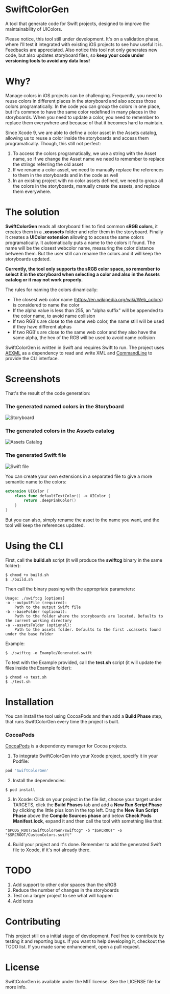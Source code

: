 # SwiftColorGen
A tool that generate code for Swift projects, designed to improve the maintainability of UIColors. 

Please notice, this tool still under development. It's on a validation phase, where I'll test it integrated with existing iOS projects to see how useful it is. Feedbacks are appreciated.
Also notice this tool not only generates new code, but also updates storyboard files, so **keep your code under versioning tools to avoid any data loss!**

# Why?

Manage colors in iOS projects can be challenging. Frequently, you need to reuse colors in different places in the storyboard and also access those colors programatically. In the code you can group the colors in one place, but it's common to have the same color redefined in many places in the storyboards. When you need to update a color, you need to remember to replace them everywhere and because of that it becomes hard to maintain.

Since Xcode 9, we are able to define a color asset in the Assets catalog, allowing us to reuse a color inside the storyboards and access them programatically. Though, this still not perfect:
1. To access the colors programatically, we use a string with the Asset name, so if we change the Asset name we need to remember to replace the strings referring the old asset
2. If we rename a color asset, we need to manually replace the references to them in the storyboards and in the code as well
3. In an existing project with no color assets defined, we need to group all the colors in the storyboards, manually create the assets, and replace them everywhere.

# The solution

**SwiftColorGen** reads all storyboard files to find common **sRGB colors**, it creates them in a **.xcassets** folder and refer them in the storyboard. Finally it creates a **UIColor extension** allowing to access the same colors programatically. It automatically puts a name to the colors it found. The name will be the closest webcolor name, measuring the color distance between them. But the user still can rename the colors and it will keep the storyboards updated.

**Currently, the tool only supports the sRGB color space, so remember to select it in the storyboard when selecting a color and also in the Assets catalog or it may not work properly.**

The rules for naming the colors dinamically:
- The closest web color name (https://en.wikipedia.org/wiki/Web_colors) is considered to name the color
- If the alpha value is less than 255, an "alpha suffix" will be appended to the color name, to avoid name collision
- If two RGB's are close to the same web color, the name still will be used if they have different alphas
- If two RGB's are close to the same web color and they also have the same alpha, the hex of the RGB will be used to avoid name collision

SwiftColorGen is written in Swift and requires Swift to run. The project uses [AEXML](https://github.com/tadija/AEXML) as a dependency to read and write XML and [CommandLine](https://github.com/jatoben/CommandLine) to provide the CLI interface.

# Screenshots
That's the result of the code generation:

### The generated named colors in the Storyboard
![Storyboard](https://github.com/fernandodelrio/SwiftColorGen/raw/master/Resources/Storyboard0.3.0.png)

### The generated colors in the Assets catalog
![Assets Catalog](https://github.com/fernandodelrio/SwiftColorGen/raw/master/Resources/Assets0.3.0.png)

### The generated Swift file
![Swift file](https://github.com/fernandodelrio/SwiftColorGen/raw/master/Resources/Swift0.3.0.png)

You can create your own extensions in a separated file to give a more semantic name to the colors:

```swift
extension UIColor {
    class func defaultTextColor() -> UIColor {
        return .deepPinkColor()
    }
}
```

But you can also, simply rename the asset to the name you want, and the tool will keep the references updated.

# Using the CLI
First, call the **build.sh** script (it will produce the **swiftcg** binary in the same folder):
```shell
$ chmod +x build.sh
$ ./build.sh
```

Then call the binary passing with the appropriate parameters:

```shell
Usage: ./swiftcg [options]
-o --outputFile (required):
    Path to the output Swift file
-b --baseFolder (optional):
    Path to the folder where the storyboards are located. Defaults to the current working directory
-a --assetsFolder (optional):
    Path to the assets folder. Defaults to the first .xcassets found under the base folder
 ```
 
Example:
```shell
$ ./swiftcg -o Example/Generated.swift
```

To test with the Example provided, call the **test.sh** script (it will update the files inside the Example folder):
```shell
$ chmod +x test.sh
$ ./test.sh
```

# Installation
You can install the tool using CocoaPods and then add a **Build Phase** step, that runs SwiftColorGen every time the project is built.

### CocoaPods
[CocoaPods](http://cocoapods.org) is a dependency manager for Cocoa projects.

1. To integrate SwiftColorGen into your Xcode project, specify it in your Podfile:
```ruby
pod 'SwiftColorGen'
```
2. Install the dependencies:

```shell
$ pod install
```
3. In Xcode: Click on your project in the file list, choose your target under TARGETS, click the **Build Phases** tab and add a **New Run Script Phase** by clicking the little plus icon in the top left. Drag the **New Run Script Phase** above the **Compile Sources phase** and below **Check Pods Manifest.lock**, expand it and then call the tool with something like that:
```shell
"$PODS_ROOT/SwiftColorGen/swiftcg" -b "$SRCROOT" -o "$SRCROOT/CustomColors.swift"
```
4. Build your project and it's done. Remember to add the generated Swift file to Xcode, if it's not already there.

# TODO
1. Add support to other color spaces than the sRGB
2. Reduce the number of changes in the storyboards
3. Test on a larger project to see what will happen
4. Add tests

# Contributing
This project still on a initial stage of development. Feel free to contribute by testing it and reporting bugs. If you want to help developing it, checkout the TODO list. If you made some enhancement, open a pull request.

# License
SwiftColorGen is available under the MIT license. See the LICENSE file for more info.
